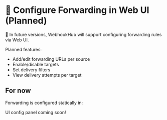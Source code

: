 # 🔁 Configure Forwarding in Web UI (Planned)

🚧 In future versions, WebhookHub will support configuring forwarding rules via Web UI.

Planned features:
- Add/edit forwarding URLs per source
- Enable/disable targets
- Set delivery filters
- View delivery attempts per target

## For now

Forwarding is configured statically in:

UI config panel coming soon!
